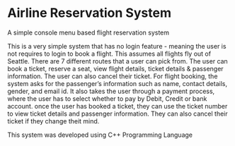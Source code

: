 # Airline Reservation System
 A simple console menu based flight reservation system
 
 This is a very simple system that has no login feature - meaning the user is not requires to login to book a flight. This assumes all flights fly out of Seattle. There are 7 different routes that a user can pick from. The user can book a ticket, reserve a seat, view flight details, ticket details & passenger information. The user can also cancel their ticket. For flight booking, the system asks for the passenger’s information such as name, contact details, gender, and email id. It also takes the user through a payment process, where the user has to select whether to pay by Debit, Credit or bank account. once the user has booked a ticket, they can use the ticket number to view ticket details and passenger information. They can also cancel their ticket if they change theit mind.
 
 This system was developed using C++ Programming Language
